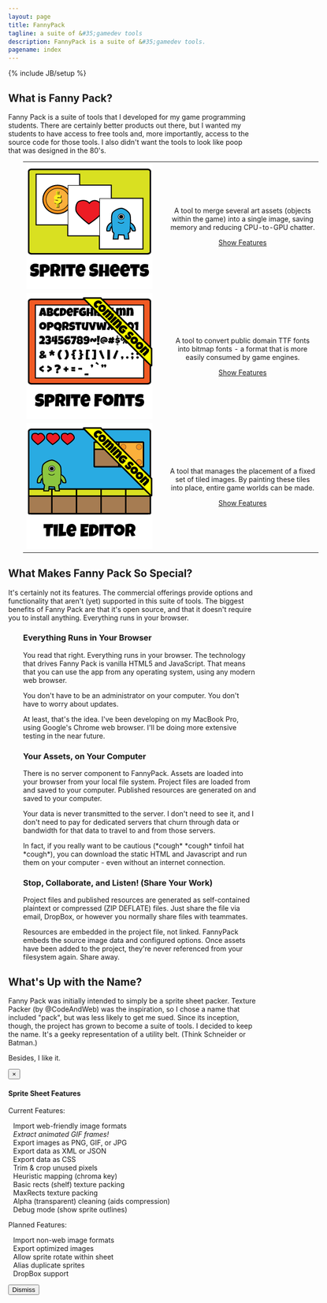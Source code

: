 ```yaml
---
layout: page
title: FannyPack
tagline: a suite of &#35;gamedev tools
description: FannyPack is a suite of &#35;gamedev tools.
pagename: index
---
```

{% include JB/setup %}

## What is Fanny Pack?

Fanny Pack is a suite of tools that I developed for my game programming students. There are certainly 
better products out there, but I wanted my students to have access to free tools and, more importantly, 
access to the source code for those tools. I also didn't want the tools to look like poop that was 
designed in the 80's.

<table border="0" cellpadding="0" cellspacing="0" style="width:600px; margin-left:30px;">
	<tr>
		<td style="width:300px;">
			<img src="assets/img/index/iconSpriteSheets.png" alt="Sprite Sheets"/>
		</td>
		<td style="text-align:center; white-space:nowrap;">
			<p>A tool to merge several art assets (objects <br/>
			   within the game) into a single image, saving <br/>
			   memory and reducing CPU-to-GPU chatter.
			</p>
			<p><a href="#popupFeatureSheets" role="button" data-toggle="modal" class="btn btn-primary">Show Features</a></p>
		</td>
	</tr><tr>
		<td style="width:300px;">
			<img src="assets/img/index/iconSpriteFonts.png" alt="Sprite Sheets"/>
		</td>
		<td style="text-align:center; white-space:nowrap;">
			<p>A tool to convert public domain TTF fonts <br/>
			   into bitmap fonts - a format that is more <br/>
			   easily consumed by game engines.
			</p>
			<p><a id="cmdShowFeaturesFonts" href="#null" class="btn btn-default disabled">Show Features</a></p>
		</td>
	</tr><tr>
		<td style="width:300px;">
			<img src="assets/img/index/iconTileEditor.png" alt="Sprite Sheets"/>
		</td>
		<td style="text-align:center; white-space:nowrap;">
			<p>A tool that manages the placement of a fixed <br/>
			   set of tiled images. By painting these tiles <br/>
			   into place, entire game worlds can be made.
			</p>
			<p><a id="cmdShowFeaturesTileEditor" href="#null" class="btn btn-default disabled">Show Features</a></p>
		</td>
	</tr>
</table>

## What Makes Fanny Pack So Special?

It's certainly not its features. The commercial offerings provide options and functionality that 
aren't (yet) supported in this suite of tools. The biggest benefits of Fanny Pack are that it's 
open source, and that it doesn't require you to install anything. Everything runs in your browser.

<div style="margin-left:30px;">

<h3>Everything Runs in Your Browser</h3>

<p>You read that right. Everything runs in your browser. The technology that drives Fanny Pack is 
vanilla HTML5 and JavaScript. That means that you can use the app from any operating system, 
using any modern web browser.</p>

<p>You don't have to be an administrator on your computer. You don't have to worry about updates.</p>

<p>At least, that's the idea. I've been developing on my MacBook Pro, using Google's Chrome web 
browser. I'll be doing more extensive testing in the near future.</p>

<h3>Your Assets, on Your Computer</h3>

<p>There is no server component to FannyPack. Assets are loaded into your browser from your local
file system. Project files are loaded from and saved to your computer. Published resources are
generated on and saved to your computer.</p>

<p>Your data is never transmitted to the server. I don't need to see it, and I don't need to pay
for dedicated servers that churn through data or bandwidth for that data to travel to and from 
those servers.</p>

<p>In fact, if you really want to be cautious (*cough* *cough* tinfoil hat *cough*), you
can download the static HTML and Javascript and run them on your computer - even without an
internet connection.</p>

<h3>Stop, Collaborate, and Listen! (Share Your Work)</h3>

<p>Project files and published resources are generated as self-contained plaintext or compressed 
(ZIP DEFLATE) files. Just share the file via email, DropBox, or however you normally 
share files with teammates.</p>

<p>Resources are embedded in the project file, not linked. FannyPack embeds the source image 
data and configured options. Once assets have been added to the project, they're never 
referenced from your filesystem again. Share away.</p>

</div>

## What's Up with the Name?

Fanny Pack was initially intended to simply be a sprite sheet packer. Texture Packer (by @CodeAndWeb) 
was the inspiration, so I chose a name that included "pack", but was less likely to get me sued. 
Since its inception, though, the project has grown to become a suite of tools. I decided to keep the 
name. It's a geeky representation of a utility belt. (Think Schneider or Batman.) 

Besides, I like it.

<div id="popupFeatureSheets" class="modal fade">
  <div class="modal-dialog">
	<div class="modal-content">
	  <div class="modal-header">
		<button type="button" class="close" data-dismiss="modal" aria-label="Close"><span aria-hidden="true">&times;</span></button>
		<h4 class="modal-title">Sprite Sheet Features</h4>
	  </div>
	  <div class="modal-body">
		<p>Current Features:</p>
		<div style="padding-left:10px;"><p>
			<i class="icon icon-ok"></i> Import web-friendly image formats<br/>
			<i class="icon icon-ok"></i> <em>Extract animated GIF frames!</em><br/>
			<i class="icon icon-ok"></i> Export images as PNG, GIF, or JPG<br/>
			<i class="icon icon-ok"></i> Export data as XML or JSON<br/>
			<i class="icon icon-ok"></i> Export data as CSS<br/>
			<i class="icon icon-ok"></i> Trim &amp; crop unused pixels<br/>
			<i class="icon icon-ok"></i> Heuristic mapping (chroma key)<br/>
			<i class="icon icon-ok"></i> Basic rects (shelf) texture packing<br/>
			<i class="icon icon-ok"></i> MaxRects texture packing<br/>
			<i class="icon icon-ok"></i> Alpha (transparent) cleaning (aids compression)<br/>
			<i class="icon icon-ok"></i> Debug mode (show sprite outlines)
		</p></div>
		<p>Planned Features:</p>
		<div style="padding-left:10px;"><p>
			<i class="icon icon-wrench"></i> Import non-web image formats<br/>
			<i class="icon icon-wrench"></i> Export optimized images<br/>
			<i class="icon icon-wrench"></i> Allow sprite rotate within sheet<br/>
			<i class="icon icon-wrench"></i> Alias duplicate sprites<br/>
			<i class="icon icon-wrench"></i> DropBox support
		</p></div>
	  </div>
	  <div class="modal-footer">
		<button type="button" class="btn btn-primary" data-dismiss="modal">Dismiss</button>
	  </div>
	</div>
  </div>
</div>